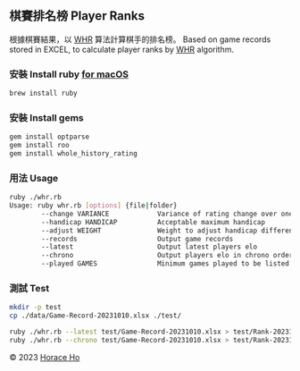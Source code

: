 ## 棋賽排名榜 Player Ranks

根據棋賽結果，以 [WHR](https://www.remi-coulom.fr/WHR/) 算法計算棋手的排名榜。 Based on game records
stored in EXCEL, to calculate player ranks by [WHR](https://www.remi-coulom.fr/WHR/) algorithm.

### 安裝 Install ruby [for macOS](https://www.ruby-lang.org/en/documentation/installation/#homebrew)
```bash
brew install ruby
```

### 安裝 Install gems
```bash
gem install optparse
gem install roo
gem install whole_history_rating
```

### 用法 Usage
```bash
ruby ./whr.rb
Usage: ruby whr.rb [options] {file|folder}
        --change VARIANCE            Variance of rating change over one time step
        --handicap HANDICAP          Acceptable maximum handicap
        --adjust WEIGHT              Weight to adjust handicap difference
        --records                    Output game records
        --latest                     Output latest players elo
        --chrono                     Output players elo in chrono order
        --played GAMES               Minimum games played to be listed
```

### 測試 Test
```bash
mkdir -p test
cp ./data/Game-Record-20231010.xlsx ./test/

ruby ./whr.rb --latest test/Game-Record-20231010.xlsx > test/Rank-20231010-latest.csv
ruby ./whr.rb --chrono test/Game-Record-20231010.xlsx > test/Rank-20231010-chrono.csv
```

&copy; 2023 [Horace Ho](https://horaceho.com)
